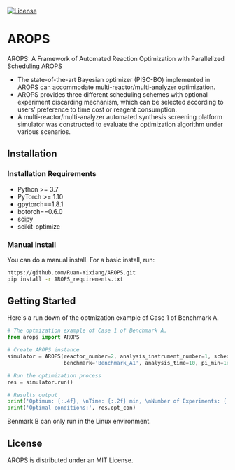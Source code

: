 [![License](https://img.shields.io/badge/license-MIT-green.svg)](LICENSE)
# AROPS
AROPS: A Framework of Automated Reaction Optimization with Parallelized Scheduling
AROPS
+ The state-of-the-art Bayesian optimizer (PISC-BO) implemented in AROPS can accommodate multi-reactor/multi-analyzer optimization.
+ AROPS provides three different scheduling schemes with optional experiment discarding mechanism, which can be selected according to users’ preference to time cost or reagent consumption.
+ A multi-reactor/multi-analyzer automated synthesis screening platform simulator was constructed to evaluate the optimization algorithm under various scenarios.
## Installation
### Installation Requirements
+ Python >= 3.7
+ PyTorch >= 1.10
+ gpytorch==1.8.1
+ botorch==0.6.0
+ scipy
+ scikit-optimize
### Manual install
You can do a manual install. For a basic install, run:
```bash
https://github.com/Ruan-Yixiang/AROPS.git
pip install -r AROPS_requirements.txt
```
## Getting Started
Here's a run down of the optmization example of Case 1 of Benchmark A. 
```python
# The optmization example of Case 1 of Benchmark A.
from arops import AROPS

# Create AROPS instance
simulator = AROPS(reactor_number=2, analysis_instrument_number=1, schedule='ARIA-PI',
                  benchmark='Benchmark_A1', analysis_time=10, pi_min=1e-4)

# Run the optimization process
res = simulator.run()

# Results output
print('Optimum: {:.4f}, \nTime: {:.2f} min, \nNumber of Experiments: {:d}'.format(res.opt_obj, res.time, res.n_exps))
print('Optimal conditions:', res.opt_con)
```
Benmark B can only run in the Linux environment.
## License
AROPS is distributed under an MIT License.
